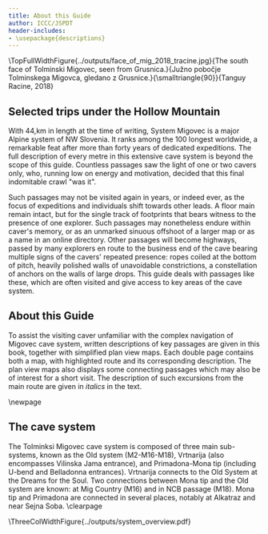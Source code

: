 ```yaml
---
title: About this Guide
author: ICCC/JSPDT
header-includes:
- \usepackage{descriptions}
---
```



\TopFullWidthFigure{../outputs/face_of_mig_2018_tracine.jpg}{The south face of Tolminski Migovec, seen from Grusnica.}{Južno pobočje Tolminskega Migovca, gledano z Grusnice.}{\smalltriangle{90}}{Tanguy Racine, 2018}

## Selected trips under the Hollow Mountain

With 44\,km in length at the time of writing, System Migovec is a major Alpine system of NW Slovenia.
It ranks among the 100 longest worldwide, a remarkable feat after more than forty years of dedicated expeditions.
The full description of every metre in this extensive cave system is beyond the scope of this guide. Countless passages saw the light of one or two cavers only, who, running low on energy and motivation, decided that this final indomitable crawl "was it".

Such passages may not be visited again in years, or indeed ever, as the focus of expeditions and individuals shift towards other leads.
A floor main remain intact, but for the single track of footprints that bears witness to the presence of one explorer.
Such passages may nonetheless endure within caver's memory, or as an unmarked sinuous offshoot of a larger map or as a name in an online directory.
Other passages will become highways, passed by many explorers en route to the business end of the cave bearing multiple signs of the cavers' repeated presence: ropes coiled at the bottom of pitch, heavily polished walls of unavoidable constrictions, a constellation of anchors on the walls of large drops.
This guide deals with passages like these, which are often visited and give access to key areas of the cave system.

## About this Guide

To assist the visiting caver unfamiliar with the complex navigation of Migovec cave system, written descriptions of key passages are given in this book, together with simplified plan view maps.
Each double page contains both a map, with highlighted route and its corresponding description.
The plan view maps also displays some connecting passages which may also be of interest for a short visit.
The description of such excursions from the main route are given in *italics* in the text.

\newpage

## The cave system

The Tolminksi Migovec cave system is composed of three main sub-systems, known as the Old system (M2-M16-M18), Vrtnarija (also encompasses Vilinska Jama entrance), and Primadona-Mona tip (including U-bend and Belladonna entrances).
Vrtnarija connects to the Old System at the Dreams for the Soul.
Two connections between Mona tip and the Old system are known: at Mig Country (M16) and in NCB passage (M18).
Mona tip and Primadona are connected in several places, notably at Alkatraz and near Sejna Soba.
\clearpage

\ThreeColWidthFigure{../outputs/system_overview.pdf}
